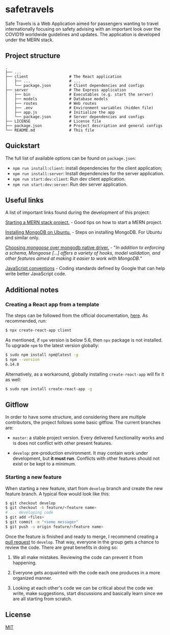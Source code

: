 # safetravels

Safe Travels is a Web Application aimed for passengers wanting to travel internationally focusing on safety advising with an important look over the COVID19 worldwide guidelines and updates. The application is developed under the MERN stack.

## Project structure

    .
    ├── ...
    ├── client                  # The React application
    │   ├── ...                 # ...
    │   └── package.json        # Client dependencies and configs
    ├── server                  # The Express application
    │   ├── bin                 # Executables (e.g. start the server)
    │   ├── models              # Database models
    │   ├── routes              # Web routes
    │   ├── .env                # Environment variables (hidden file)
    │   ├── app.js              # Initialize the app
    │   └── package.json        # Server dependencies and configs
    ├── LICENSE                 # License file
    ├── package.json            # Project description and general configs
    └── README.md               # This file

## Quickstart

The full list of available options can be found on ```package.json```:

* ```npm run install:client```: install dependencies for the client application;
* ```npm run install:server```: Install dependencies for the server application.
* ```npm run start:dev:client```: Run dev client application.
* ```npm run start:dev:server```: Run dev server application.

## Useful links

A list of important links found during the development of this project:

[Starting a MERN stack project.](https://www.digitalocean.com/community/tutorials/getting-started-with-the-mern-stack) -
Good tips on how to start a MERN project.

[Installing MongoDB on Ubuntu.](https://linuxhint.com/install_mongodb_linuxmint/) - Steps on installing MongoDB. For
Ubuntu and similar only.

[Choosing _mongoose_ over mongodb native driver.](https://developer.mongodb.com/article/mongoose-versus-nodejs-driver) -
"_In addition to enforcing a schema, Mongoose \[...\] offers a variety of hooks, model validation, and other features
aimed at making it easier to work with MongoDB._"

[JavaScript conventions](https://google.github.io/styleguide/jsguide.html) -
Coding standards defined by Google that can help write better
JavaScript code.

## Additional notes

### Creating a React app from a template

The steps can be followed from the official documentation, [here](https://reactjs.org/).
As recommended, run:

```bash
$ npx create-react-app client
```

As mentioned, if ```npm``` version is below 5.6, then ```npx``` package is not installed.
To upgrade ```npm``` to the latest version globally:

```bash
$ sudo npm install npm@latest -g
$ npm --version
6.14.8
```

Alternatively, as a workaround, globally installing ```create-react-app``` will fix it as well:

```bash
$ sudo npm install create-react-app -g
```

## Gitflow

In order to have some structure, and considering there are multiple contributors, the project follows some basic gitflow. The current branches are:

* ```master```: a stable project version. Every delivered functionality
works and is does not conflict with other present features.
  
* ```develop```: pre-production environment. It may contain work under
development, but **it must run**. Conflicts with other features should
not exist or be kept to a minimum.

### Starting a new feature

When starting a new feature, start from ```develop``` branch and create
the new feature branch. A typical flow would look like this:

```bash
$ git checkout develop
$ git checkout -b feature/<feature name>
# ... developing code
$ git add <files>
$ git commit -m "<some message>"
$ git push -u origin feature/<feature name>
```

Once the feature is finished and ready to merge, I recommend creating
a [pull request](https://docs.github.com/en/free-pro-team@latest/github/collaborating-with-issues-and-pull-requests/about-pull-requests)
to ```develop```. That way, everyone in the group gets
a chance to review the code. There are great benefits in doing so:

1. We all make mistakes. Reviewing the code can prevent it from
happening.
   
2. Everyone gets acquainted with the code each one produces in a more
organized manner.
   
3. Looking at each other's code we can be critical about the code
we write, make suggestions, start discussions and basically learn
since we are all starting from scratch.

## License

[MIT](https://github.com/Bgrandez/ait618-group2#LICENSE)
